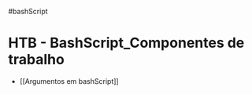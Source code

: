 #bashScript 
# HTB - BashScript_Componentes de trabalho

- [[Argumentos em bashScript]]































